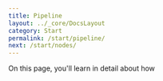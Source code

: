 ```yaml
---
title: Pipeline
layout: ../_core/DocsLayout
category: Start
permalink: /start/pipeline/
next: /start/nodes/
---
```


On this page, you'll learn in detail about how

